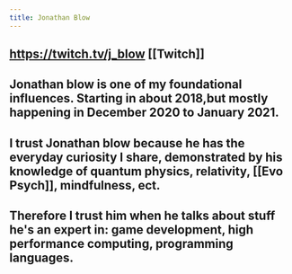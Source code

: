 ```yaml
---
title: Jonathan Blow
---
```


## https://twitch.tv/j_blow [[Twitch]]

## Jonathan blow is one of my foundational influences. Starting in about 2018,but mostly happening in December 2020 to January 2021.

## I trust Jonathan blow because he has the everyday curiosity I share, demonstrated by his knowledge of quantum physics, relativity, [[Evo Psych]], mindfulness, ect.

## Therefore I trust him when he talks about stuff he's an expert in: game development, high performance computing, programming languages.

## 
